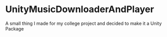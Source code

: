 # UnityMusicDownloaderAndPlayer
A small thing I made for my college project and decided to make it a Unity Package
